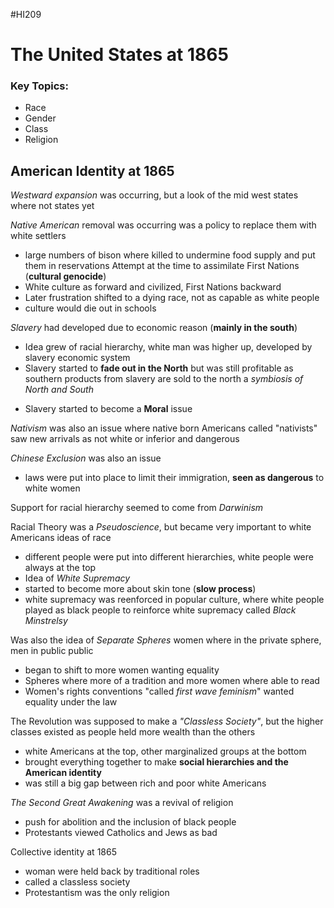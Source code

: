 #HI209

# The United States at 1865

### Key Topics:
- Race
- Gender
- Class
- Religion

## American Identity at 1865

*Westward expansion* was occurring, but a look of the mid west states where not states yet

*Native American* removal was occurring was a policy to replace them with white settlers
- large numbers of bison where killed to undermine food supply and put them in reservations
Attempt at the time to assimilate First Nations (**cultural genocide**)
- White culture as forward and civilized, First Nations backward
- Later frustration shifted to a dying race, not as capable as white people
- culture would die out in schools

*Slavery* had developed due to economic reason (**mainly in the south**)
- Idea grew of racial hierarchy, white man was higher up, developed by slavery economic system
- Slavery started to **fade out in the North** but was still profitable as southern products from slavery are sold to the north a *symbiosis of North and South* 
* Slavery started to become a **Moral** issue

*Nativism* was also an issue where native born Americans called "nativists" saw new arrivals as not white or inferior and dangerous

*Chinese Exclusion* was also an issue
- laws were put into place to limit their immigration, **seen as dangerous** to white women 

Support for racial hierarchy seemed to come from *Darwinism*

Racial Theory was a *Pseudoscience*, but became very important to white Americans ideas of race
- different people were put into different hierarchies, white people were always at the top
- Idea of *White Supremacy*
- started to become more about skin tone (**slow process**)
- white supremacy was reenforced in popular culture, where white people played as black people to reinforce white supremacy called *Black Minstrelsy*

Was also the idea of *Separate Spheres* women where in the private sphere, men in public
public
- began to shift to more women wanting equality
- Spheres where more of a tradition and more women where able to read
- Women's rights conventions "called *first wave feminism*" wanted equality under the law

The Revolution was supposed to make a *"Classless Society"*, but the higher classes existed as people held more wealth than the others
- white Americans at the top, other marginalized groups at the bottom
- brought everything together to make **social hierarchies and the American identity**
- was still a big gap between rich and poor white Americans

 *The Second Great Awakening* was a revival of religion
 - push for abolition and the inclusion of black people
 - Protestants viewed Catholics and Jews as bad

  Collective identity at 1865
  - woman were held back by traditional roles
  - called a classless society
  - Protestantism was the only religion 
